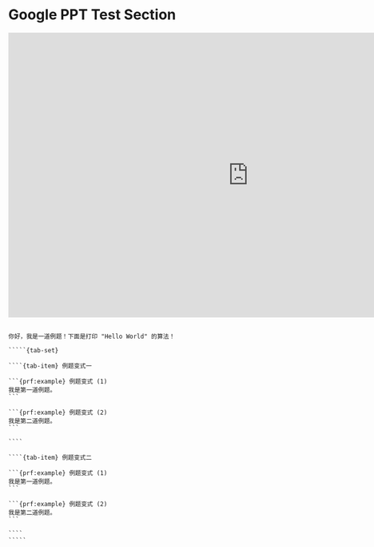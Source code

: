 # Google PPT Test Section

<iframe src="https://docs.google.com/presentation/d/1OVm-4yHY8W1S4kFf0UgGZpOTslAbVfA4RNtK9O8o-CQ/embed?start=false&loop=false&delayms=10000" frameborder="0" width="960" height="569" allowfullscreen="true" mozallowfullscreen="true" webkitallowfullscreen="true"></iframe>

``````{prf:example} 母题

你好，我是一道例题！下面是打印 "Hello World" 的算法！

`````{tab-set}

````{tab-item} 例题变式一

```{prf:example} 例题变式 (1)
我是第一道例题。
```

```{prf:example} 例题变式 (2)
我是第二道例题。
```

````

````{tab-item} 例题变式二

```{prf:example} 例题变式 (1)
我是第一道例题。
```

```{prf:example} 例题变式 (2)
我是第二道例题。
```

````
`````
``````